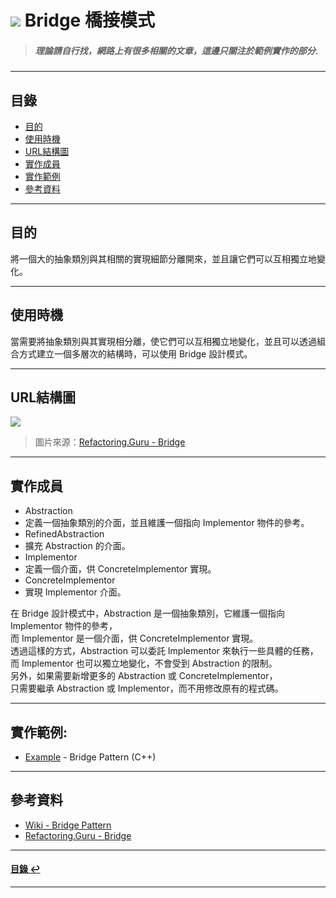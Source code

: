 # ![](https://drive.google.com/uc?id=10INx5_pkhMcYRdx_OO4rXNXxcsvPtBYq) Bridge 橋接模式  
> ##### 理論請自行找，網路上有很多相關的文章，這邊只關注於範例實作的部分.

---

<!--ts-->
## 目錄
* [目的](#目的)
* [使用時機](#使用時機)
* [URL結構圖](#url結構圖)
* [實作成員](#實作成員)
* [實作範例](#實作範例)
* [參考資料](#參考資料)
<!--te-->

---

## 目的
將一個大的抽象類別與其相關的實現細節分離開來，並且讓它們可以互相獨立地變化。

---

## 使用時機
當需要將抽象類別與其實現相分離，使它們可以互相獨立地變化，並且可以透過組合方式建立一個多層次的結構時，可以使用 Bridge 設計模式。

---

## URL結構圖
![](https://drive.google.com/uc?id=10yxMrVFLzEN3EOSHSqL8fw-6_cChkh1-)
> 圖片來源：[Refactoring.Guru - Bridge](https://refactoring.guru/design-patterns/bridge) 

---

## 實作成員
* Abstraction
 * 定義一個抽象類別的介面，並且維護一個指向 Implementor 物件的參考。
* RefinedAbstraction
 * 擴充 Abstraction 的介面。
* Implementor
 * 定義一個介面，供 ConcreteImplementor 實現。
* ConcreteImplementor
 * 實現 Implementor 介面。

在 Bridge 設計模式中，Abstraction 是一個抽象類別，它維護一個指向 Implementor 物件的參考，<br>
而 Implementor 是一個介面，供 ConcreteImplementor 實現。<br>
透過這樣的方式，Abstraction 可以委託 Implementor 來執行一些具體的任務，<br>
而 Implementor 也可以獨立地變化，不會受到 Abstraction 的限制。<br>
另外，如果需要新增更多的 Abstraction 或 ConcreteImplementor，<br>
只需要繼承 Abstraction 或 Implementor，而不用修改原有的程式碼。<br>

---

## 實作範例:
- [Example](https://github.com/RC-Dev-Tech/design-pattern-bridge/blob/main/C%2B%2B/main.cpp) - Bridge Pattern (C++) 

---

## 參考資料
* [Wiki - Bridge Pattern](https://en.wikipedia.org/wiki/Bridge_pattern) <br>
* [Refactoring.Guru - Bridge](https://refactoring.guru/design-patterns/bridge) <br>

---

<!--ts-->
#### [目錄 ↩](#目錄)
<!--te-->
---
